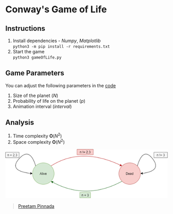 # Conway's Game of Life

## Instructions
1. Install dependencies - *Numpy*, *Matplotlib*   
`python3 -m pip install -r requirements.txt`
2. Start the game   
 `python3 gameOfLife.py`

## Game Parameters
You can adjust the following parameters in the [code](gameOfLife.py) 
1. Size of the planet (*N*) 
2. Probability of life on the planet (*p*)
3. Animation interval (*interval*)

## Analysis
1. Time complexity **O**(*N*<sup>2</sup>)
2. Space complexity **O**(*N*<sup>2</sup>)

![State Diagram](state_diagram.png)

>[Preetam Pinnada](https://preetam25.github.io)